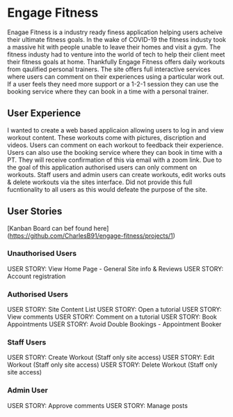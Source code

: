 # Engage Fitness

Enagae Fitness is a industry ready finess application helping users acheive their ultimate fitness goals. In the wake of COVID-19 the fitness industy took a massive hit with people unable to leave their homes and visit a gym. The fitness industy had to venture into the world of tech to help their client meet their fitness goals at home. Thankfully Engage Fitness offers daily workouts from qaulified personal trainers. The site offers full interactive services where users can comment on their experiences using a particular work out. If a user feels they need more support or a 1-2-1 session they can use the booking service where they can book in a time with a personal trainer.

## User Experience 

I wanted to create a web based applicaion allowing users to log in and view workout content. These workouts come with pictures, discription and videos. Users can comment on each workout to feedback their experience. Users can also use the booking service where they can book in time with a PT. They will receive confirmation of this via email with a zoom link. Due to the goal of this application authorised users can only comment on workouts. Staff users and admin users can create workouts, edit works outs & delete workouts via the sites interface. Did not provide this full fucntionality to all users as this would defeate the purpose of the site. 

## User Stories

[Kanban Board can bef found here] (https://github.com/CharlesB91/engage-fitness/projects/1)

### Unauthorised Users

USER STORY: View Home Page - General Site info & Reviews
USER STORY: Account registration

### Authorised Users

USER STORY: Site Content List
USER STORY: Open a tutorial
USER STORY: View comments
USER STORY: Comment on a tutorial
USER STORY: Book Appointments
USER STORY: Avoid Double Bookings - Appointment Booker

### Staff Users

USER STORY: Create Workout (Staff only site access)
USER STORY: Edit Workout (Staff only site access)
USER STORY: Delete Workout (Staff only site access)

### Admin User

USER STORY: Approve comments
USER STORY: Manage posts











